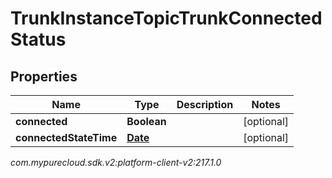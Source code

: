 # TrunkInstanceTopicTrunkConnectedStatus


## Properties

| Name | Type | Description | Notes |
| ------------ | ------------- | ------------- | ------------- |
| **connected** | **Boolean** |  |  [optional] |
| **connectedStateTime** | [**Date**](Date) |  |  [optional] |




_com.mypurecloud.sdk.v2:platform-client-v2:217.1.0_
